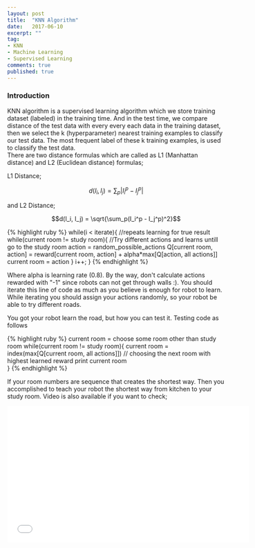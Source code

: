 ```yaml
---
layout: post
title:  "KNN Algorithm"
date:   2017-06-10
excerpt: ""
tag:
- KNN
- Machine Learning
- Supervised Learning
comments: true
published: true
---
```

### Introduction
KNN algorithm is a supervised learning algorithm which we store training dataset (labeled) in the training time. And in the test time, we compare distance of the test data with every
every each data in the training dataset, then we select the k (hyperparameter) nearest training examples to classify our test data. The most frequent label of these k training examples, is used to classify
the test data.   
There are two distance formulas which are called as L1 (Manhattan distance) and L2 (Euclidean distance) formulas;
 
L1 Distance;

$$d(I_i, I_j) = \sum_p|I_i^p - I_j^p|$$

and L2 Distance;

$$d(I_i, I_j) = \sqrt{\sum_p(I_i^p - I_j^p)^2}$$

{% highlight ruby %}
while(i < iterate){ //repeats learning for true result 
  while(current room != study room){ //Try different actions and learns untill go to the study room
        action = random_possible_actions
        Q[current room, action] = reward[current room, action] + alpha*max[Q[action, all actions]]
        current room = action
}
i++;
}
{% endhighlight %}

Where alpha is learning rate (0.8). By the way, don't calculate actions rewarded with "-1" since robots can not get through walls :). You should iterate this line of code 
as much as you believe is enough for robot to learn. While iterating you should assign your  actions randomly, so your robot be able to try different roads.

You got your robot learn the road, but how you can test it. Testing code as follows

{% highlight ruby %}
current room = choose some room other than study room
while(current room != study room){
     current room = index(max[Q[current room, all actions]]) // choosing the next room with highest learned reward
     print current room   
 }
{% endhighlight %}

If your room numbers are sequence that creates the shortest way. Then you accomplished to teach your robot the shortest way from kitchen
to your study room. 
Video is also available if you want to check; 

<iframe width="560" height="315" src="//www.youtube.com/embed/uvj-GhsljyA" frameborder="0"> </iframe>
